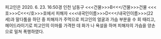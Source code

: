 피고인은 2020. 6. 23. 16:50경 인천 남동구 <<<건물>>>B<<</건물>>>건물 <<<호>>>C<<</호>>>호에서 피해자 <<<내국인이름>>>D<<</내국인이름>>>(22세)과 말다툼을 하던 중 피해자가 주먹으로 피고인의 얼굴과 가슴 부분을 수 회 때리고, 헤어드라이기로 피고인의 이마를 가격한 데 화가 나 욕설을 하며 피해자의 가슴을 양손으로 밀쳐 폭행하였다.